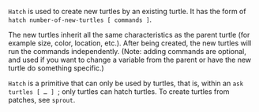 `Hatch` is used to create new turtles by an existing turtle. It has the form of `hatch number-of-new-turtles [ commands ]`. 

The new turtles inherit all the same characteristics as the parent turtle (for example size, color, location, etc.). After being created, the new turtles will run the commands independently. (Note: adding commands are optional, and used if you want to change a variable from the parent or have the new turtle do something specific.) 

`Hatch` is a primitive that can only be used by turtles, that is, within an `ask turtles [ … ] `; only turtles can hatch turtles. To create turtles from patches, see `sprout`.